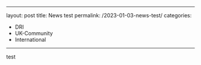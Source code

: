 ---
layout: post
title: News test
permalink: /2023-01-03-news-test/
categories:
  - DRI
  - UK-Community
  - International      
 ---
      
  test   
